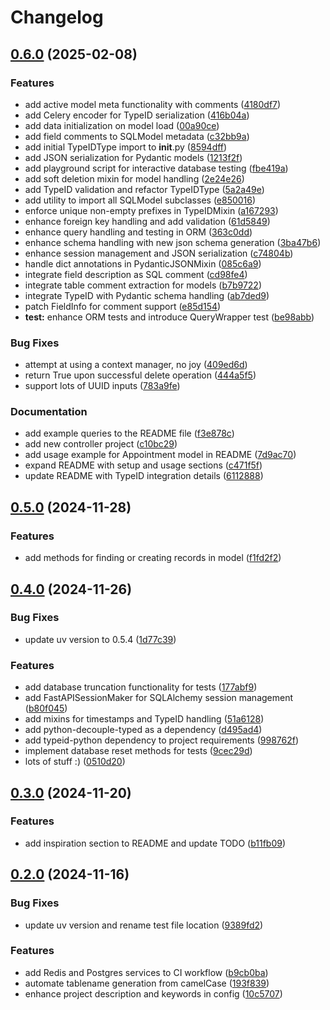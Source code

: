 # Changelog

## [0.6.0](https://github.com/iloveitaly/activemodel/compare/v0.5.0...v0.6.0) (2025-02-08)


### Features

* add active model meta functionality with comments ([4180df7](https://github.com/iloveitaly/activemodel/commit/4180df73c8e49fb2da970f934856ac89cd9f4ebc))
* add Celery encoder for TypeID serialization ([416b04a](https://github.com/iloveitaly/activemodel/commit/416b04ad4bff5f156886fe5519c24505e380f9c7))
* add data initialization on model load ([00a90ce](https://github.com/iloveitaly/activemodel/commit/00a90cef17d4d5ef1530df21357812d974488012))
* add field comments to SQLModel metadata ([c32bb9a](https://github.com/iloveitaly/activemodel/commit/c32bb9a45be0e0dd90bc967d28141bf460b524d3))
* add initial TypeIDType import to __init__.py ([8594dff](https://github.com/iloveitaly/activemodel/commit/8594dffd5ac7fb03ae07bdd8c81e556e1542176e))
* add JSON serialization for Pydantic models ([1213f2f](https://github.com/iloveitaly/activemodel/commit/1213f2f2bcee0a006eb58658565484ebb60727d5))
* add playground script for interactive database testing ([fbe419a](https://github.com/iloveitaly/activemodel/commit/fbe419aa6d0edde5abbcdf405f7b037317730df1))
* add soft deletion mixin for model handling ([2e24e26](https://github.com/iloveitaly/activemodel/commit/2e24e26e0283189d18a7b51b068bd63d58b5e3dd))
* add TypeID validation and refactor TypeIDType ([5a2a49e](https://github.com/iloveitaly/activemodel/commit/5a2a49e1ee10cb648b4fedc7fd3e262ba5d8e0f1))
* add utility to import all SQLModel subclasses ([e850016](https://github.com/iloveitaly/activemodel/commit/e85001632524130eac461e6cff23691fcb1c6bbb))
* enforce unique non-empty prefixes in TypeIDMixin ([a167293](https://github.com/iloveitaly/activemodel/commit/a167293996b319759c8b01c49a05ab0f8dd1d153))
* enhance foreign key handling and add validation ([61d5849](https://github.com/iloveitaly/activemodel/commit/61d58495a64c7d87d4c5ad1f1cfe0dd4649fe523))
* enhance query handling and testing in ORM ([363c0dd](https://github.com/iloveitaly/activemodel/commit/363c0dd67b24ba4e860799555e25d51a3c8d4b0d))
* enhance schema handling with new json schema generation ([3ba47b6](https://github.com/iloveitaly/activemodel/commit/3ba47b6c150d80e24691c8eba195b800cc3ba61c))
* enhance session management and JSON serialization ([c74804b](https://github.com/iloveitaly/activemodel/commit/c74804b005e7667b5b18cb4f9b03f52cdcb72313))
* handle dict annotations in PydanticJSONMixin ([085c6a9](https://github.com/iloveitaly/activemodel/commit/085c6a96d02e0d1521c6c58be38cf5b7d3a667af))
* integrate field description as SQL comment ([cd98fe4](https://github.com/iloveitaly/activemodel/commit/cd98fe4b3024d55dbd9e7951d65b3b73b2aa3cf8))
* integrate table comment extraction for models ([b7b9722](https://github.com/iloveitaly/activemodel/commit/b7b97224244b886f2067c0f5a0aea3c77c6bbe82))
* integrate TypeID with Pydantic schema handling ([ab7ded9](https://github.com/iloveitaly/activemodel/commit/ab7ded9e472abdab8e34205e15fc643db842904d))
* patch FieldInfo for comment support ([e85d154](https://github.com/iloveitaly/activemodel/commit/e85d1543856be8bd19f185e025a43f20aa9a01cb))
* **test:** enhance ORM tests and introduce QueryWrapper test ([be98abb](https://github.com/iloveitaly/activemodel/commit/be98abb1bb5abe34cf42ebba7b63b89a942e487e))


### Bug Fixes

* attempt at using a context manager, no joy ([409ed6d](https://github.com/iloveitaly/activemodel/commit/409ed6de7618c0fcce7fa8fde2f77e0c612c39cb))
* return True upon successful delete operation ([444a5f5](https://github.com/iloveitaly/activemodel/commit/444a5f561a04fb2dad549c4ffc5a05cc31453fca))
* support lots of UUID inputs ([783a9fe](https://github.com/iloveitaly/activemodel/commit/783a9fe7f733b346cd6bf2401a9ae134ec785cf6))


### Documentation

* add example queries to the README file ([f3e878c](https://github.com/iloveitaly/activemodel/commit/f3e878cb72e62fdec727f7b268806d850ea145f0))
* add new controller project ([c10bc29](https://github.com/iloveitaly/activemodel/commit/c10bc2946b8819812810271c195e317c19269adc))
* add usage example for Appointment model in README ([7d9ac70](https://github.com/iloveitaly/activemodel/commit/7d9ac708b6bc5c77d3dde0a904ddb6c24c7f2710))
* expand README with setup and usage sections ([c471f5f](https://github.com/iloveitaly/activemodel/commit/c471f5ff6359e2ab06e9e9053b416dc4f19dd26a))
* update README with TypeID integration details ([6112888](https://github.com/iloveitaly/activemodel/commit/6112888a4ac0fc8601bf57daba638db6b5bc6788))

## [0.5.0](https://github.com/iloveitaly/activemodel/compare/v0.4.0...v0.5.0) (2024-11-28)


### Features

* add methods for finding or creating records in model ([f1fd2f2](https://github.com/iloveitaly/activemodel/commit/f1fd2f2d65f182631b5df6a1ab20bf2f9a269607))



## [0.4.0](https://github.com/iloveitaly/activemodel/compare/v0.3.0...v0.4.0) (2024-11-26)


### Bug Fixes

* update uv version to 0.5.4 ([1d77c39](https://github.com/iloveitaly/activemodel/commit/1d77c39e2234b98335e7206626dc2fdca0b34b79))


### Features

* add database truncation functionality for tests ([177abf9](https://github.com/iloveitaly/activemodel/commit/177abf91c8b25295cb93878433132302f8caffbc))
* add FastAPISessionMaker for SQLAlchemy session management ([b80f045](https://github.com/iloveitaly/activemodel/commit/b80f045e52c908c7b1ae8721e42ee2796c8e85bc))
* add mixins for timestamps and TypeID handling ([51a6128](https://github.com/iloveitaly/activemodel/commit/51a6128e6d0f45e5801821b99e399ae0bcfca624))
* add python-decouple-typed as a dependency ([d495ad4](https://github.com/iloveitaly/activemodel/commit/d495ad419494c0c387a331a9d0ef4d112df83af7))
* add typeid-python dependency to project requirements ([998762f](https://github.com/iloveitaly/activemodel/commit/998762fda8f62a078fc3a4afa8c09f5af323dcfb))
* implement database reset methods for tests ([9cec29d](https://github.com/iloveitaly/activemodel/commit/9cec29d2ad89a871d4cbda2a6b8ad3a1ef50df6e))
* lots of stuff :) ([0510d20](https://github.com/iloveitaly/activemodel/commit/0510d20a807829db4f6b454ee2915c32ecedb323))



## [0.3.0](https://github.com/iloveitaly/activemodel/compare/v0.2.0...v0.3.0) (2024-11-20)


### Features

* add inspiration section to README and update TODO ([b11fb09](https://github.com/iloveitaly/activemodel/commit/b11fb09eb95e338de7358ba070fac0e75eda9909))



## [0.2.0](https://github.com/iloveitaly/activemodel/compare/193f839c9ace154e7aaa0a9770400031d0e67cd3...v0.2.0) (2024-11-16)


### Bug Fixes

* update uv version and rename test file location ([9389fd2](https://github.com/iloveitaly/activemodel/commit/9389fd2e20e75ea322cd55bb699777978a9d282d))


### Features

* add Redis and Postgres services to CI workflow ([b9cb0ba](https://github.com/iloveitaly/activemodel/commit/b9cb0baca6bd46092437552ddf1d317a528983ca))
* automate tablename generation from camelCase ([193f839](https://github.com/iloveitaly/activemodel/commit/193f839c9ace154e7aaa0a9770400031d0e67cd3))
* enhance project description and keywords in config ([10c5707](https://github.com/iloveitaly/activemodel/commit/10c570786925fa9d7a397cb6f503b658df00aa4f))
